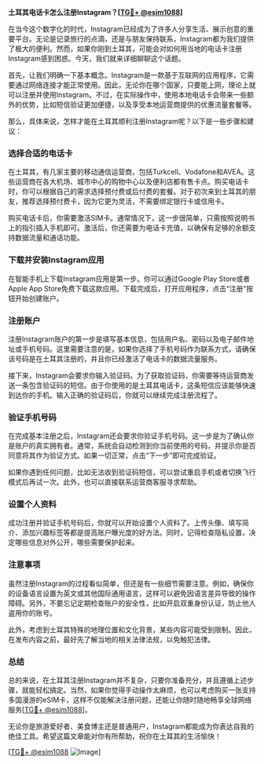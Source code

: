 **土耳其电话卡怎么注册Instagram？[[TG💪+ @esim1088](https://t.me/s/esim1088)]**

在当今这个数字化的时代，Instagram已经成为了许多人分享生活、展示创意的重要平台。无论是记录旅行的点滴，还是与朋友保持联系，Instagram都为我们提供了极大的便利。然而，如果你刚到土耳其，可能会对如何用当地的电话卡注册Instagram感到困惑。今天，我们就来详细聊聊这个话题。

首先，让我们明确一下基本概念。Instagram是一款基于互联网的应用程序，它需要通过网络连接才能正常使用。因此，无论你在哪个国家，只要能上网，理论上就可以注册并使用Instagram。不过，在实际操作中，使用本地电话卡会带来一些额外的优势，比如短信验证更加便捷，以及享受本地运营商提供的优惠流量套餐等。

那么，具体来说，怎样才能在土耳其顺利注册Instagram呢？以下是一些步骤和建议：

### 选择合适的电话卡

在土耳其，有几家主要的移动通信运营商，包括Turkcell、Vodafone和AVEA。这些运营商在各大机场、城市中心的购物中心以及便利店都有售卡点。购买电话卡时，你可以根据自己的需求选择预付费或后付费的套餐。对于初次来到土耳其的朋友，推荐选择预付费卡，因为它更为灵活，不需要绑定银行卡或信用卡。

购买电话卡后，你需要激活SIM卡。通常情况下，这一步很简单，只需按照说明书上的指引插入手机即可。激活后，你还需要为电话卡充值，以确保有足够的余额支持数据流量和通话功能。

### 下载并安装Instagram应用

在智能手机上下载Instagram应用是第一步。你可以通过Google Play Store或者Apple App Store免费下载这款应用。下载完成后，打开应用程序，点击“注册”按钮开始创建账户。

### 注册账户

注册Instagram账户的第一步是填写基本信息，包括用户名、密码以及电子邮件地址或手机号码。这里需要注意的是，如果你选择了手机号码作为联系方式，请确保该号码是在土耳其注册的，并且你已经激活了电话卡的数据流量服务。

接下来，Instagram会要求你输入验证码。为了获取验证码，你需要等待运营商发送一条包含验证码的短信。由于你使用的是土耳其电话卡，这条短信应该能够快速到达你的手机。输入正确的验证码后，你就可以继续完成注册流程了。

### 验证手机号码

在完成基本注册之后，Instagram还会要求你验证手机号码。这一步是为了确认你是账户的真实拥有者。通常，系统会自动检测到你当前使用的号码，并提示你是否同意将其作为验证方式。如果一切正常，点击“下一步”即可完成验证。

如果你遇到任何问题，比如无法收到验证码短信，可以尝试重启手机或者切换飞行模式后再试一次。此外，也可以直接联系运营商客服寻求帮助。

### 设置个人资料

成功注册并验证手机号码后，你就可以开始设置个人资料了。上传头像、填写简介、添加兴趣标签等都是提高账户曝光度的好方法。同时，记得检查隐私设置，决定哪些信息对外公开，哪些需要保护起来。

### 注意事项

虽然注册Instagram的过程看似简单，但还是有一些细节需要注意。例如，确保你的设备语言设置为英文或其他国际通用语言，这样可以避免因语言差异导致的操作障碍。另外，不要忘记定期检查账户的安全性，比如开启双重身份认证，防止他人盗用你的账号。

此外，考虑到土耳其特殊的地理位置和文化背景，某些内容可能受到限制。因此，在发布内容之前，最好先了解当地的相关法律法规，以免触犯法律。

### 总结

总的来说，在土耳其注册Instagram并不复杂，只要你准备充分，并且遵循上述步骤，就能轻松搞定。当然，如果你觉得手动操作太麻烦，也可以考虑购买一张支持多国漫游的eSIM卡，这样不仅能解决注册问题，还能让你随时随地畅享全球网络服务[[TG💪+ @esim1088](https://t.me/s/esim1088)]。

无论你是旅游爱好者、美食博主还是普通用户，Instagram都能成为你表达自我的绝佳工具。希望这篇文章能对你有所帮助，祝你在土耳其的生活愉快！

[[TG💪+ @esim1088](https://t.me/s/esim1088) ![Image](https://i.postimg.cc/4NQfJmqS/Snipaste-2025-05-13-00-14-12.png)]